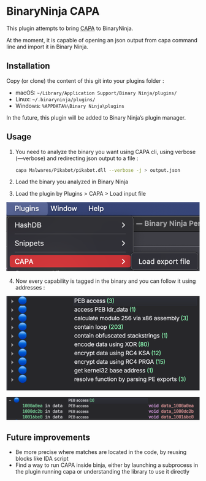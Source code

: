 # BinaryNinja CAPA

This plugin attempts to bring [CAPA](https://github.com/mandiant/capa) to BinaryNinja.

At the moment, it is capable of opening an json output from capa command line and import it in Binary Ninja.

## Installation

Copy (or clone) the content of this git into your plugins folder :

- macOS: `~/Library/Application Support/Binary Ninja/plugins/`
- Linux: `~/.binaryninja/plugins/`
- Windows: `%APPDATA%\Binary Ninja\plugins`

In the future, this plugin will be added to Binary Ninja’s plugin manager.

## Usage

1. You need to analyze the binary you want using CAPA cli, using verbose (—verbose) and redirecting json output to a file :

    ```bash
    capa Malwares/Pikabot/pikabot.dll --verbose -j > output.json
    ```

2. Load the binary you analyzed in Binary Ninja
3. Load the plugin by Plugins > CAPA > Load input file

![image1.png](images/image1.png)



4. Now every capability is tagged in the binary and you can follow it using addresses :

![image2.png](images/image2.png)

![image3.png](images/image3.png)

## Future improvements

- Be more precise where matches are located in the code, by reusing blocks like IDA script
- Find a way to run CAPA inside binja, either by launching a subprocess in the plugin running capa or understanding the library to use it directly
